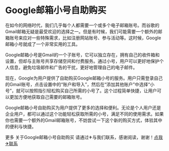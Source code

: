 # Google邮箱小号自助购买

在如今的网络时代，我们几乎每个人都需要一个或多个电子邮箱账号。而谷歌的Gmail邮箱无疑是最受欢迎的选择之一。但是有时候，我们可能需要一个额外的邮箱账号来应对一些特殊需求，比如注册网站账号、参与活动等。这时候，Google邮箱小号就成了一个非常实用的工具。

Google邮箱小号是Gmail的一个子账号，它可以独立存在，拥有自己的收件箱和设置，但却与主账号共享存储空间和付费服务。通过小号，用户可以更好地保护个人信息，避免垃圾邮件和广告的干扰，更好地管理自己的电子邮件。

现在，Google为用户提供了自助购买Google邮箱小号的服务。用户只需登录自己的Gmail账号，点击设置中的“账户和导入”，然后在“添加其他账户”中选择“小号”，就可以按照指引轻松购买自己所需的小号了。这个过程简单快捷，让用户可以更加方便地获取自己需要的邮箱账号。

Google邮箱小号自助购买为用户提供了更多的选择和便利。无论是个人用户还是企业用户，都可以通过这个功能轻松获取所需的小号，满足不同的使用需求。如果你也需要一个额外的Gmail邮箱账号，不妨尝试一下这个新的购买方式，体验其中的便利与快捷。

更多 关于Google邮箱小号自助购买 请通过✈与我们联系，感谢阅读，谢谢！[点我✈联系](https://ss.k02.cc)